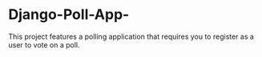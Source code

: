 # Django-Poll-App-
This project features a polling application that requires you to register as a user to vote on a poll. 
